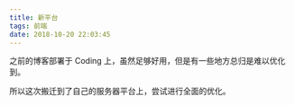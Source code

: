```yaml
---
title: 新平台
tags: 前端
date: 2018-10-20 22:03:45
---
```


之前的博客部署于 Coding 上，虽然足够好用，但是有一些地方总归是难以优化到。

所以这次搬迁到了自己的服务器平台上，尝试进行全面的优化。